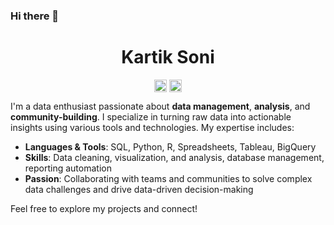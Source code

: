 ### Hi there 👋

<p align="center"> <h1 align="center"> Kartik Soni </h1> </p>
<p align="center">
<a href="https://github.com/Kartik77" target="_blank"><img align="center" src="https://cdn.jsdelivr.net/npm/simple-icons@3.0.1/icons/github.svg" alt="Kartik soni" height="20" width="20" /></a>
<a href="https://twitter.com/kartikks7" target="_blank"><img align="center" src="https://cdn.jsdelivr.net/npm/simple-icons@3.0.1/icons/twitter.svg" alt="Kartik Soni" height="20" width="20" /></a>
</p>

I'm a data enthusiast passionate about <b>data management</b>, <b>analysis</b>, and <b>community-building</b>. I specialize in turning raw data into actionable insights using various tools and technologies. My expertise includes:
<ul>
<li><b>Languages & Tools</b>: SQL, Python, R, Spreadsheets, Tableau, BigQuery</li>

<li><b>Skills</b>: Data cleaning, visualization, and analysis, database management, reporting automation</li>

<li><b>Passion</b>: Collaborating with teams and communities to solve complex data challenges and drive data-driven decision-making</li>
</ul>

Feel free to explore my projects and connect!

<!--
**Kartik77/Kartik77** is a ✨ _special_ ✨ repository because its `README.md` (this file) appears on your GitHub profile.

Here are some ideas to get you started:

- 🔭 I’m currently working on ...
- 🌱 I’m currently learning ...
- 👯 I’m looking to collaborate on ...
- 🤔 I’m looking for help with ...
- 💬 Ask me about ...
- 📫 How to reach me: ...
- 😄 Pronouns: ...
- ⚡ Fun fact: ...
-->
